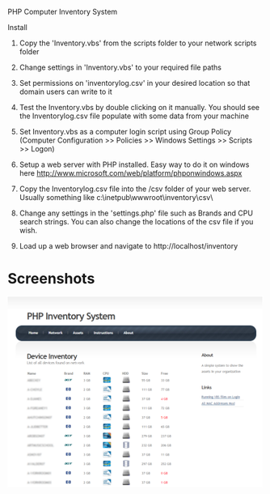 PHP Computer Inventory System

Install

1) Copy the 'Inventory.vbs' from the scripts folder to your network scripts folder

2) Change settings in 'Inventory.vbs' to your required file paths

3) Set permissions on 'inventorylog.csv' in your desired location so that domain users can write to it

4) Test the Inventory.vbs by double clicking on it manually. You should see the Inventorylog.csv file populate with some data from your machine

5) Set Inventory.vbs as a computer login script using Group Policy (Computer Configuration >> Policies >> Windows Settings >> Scripts >> Logon)

6) Setup a web server with PHP installed. Easy way to do it on windows here http://www.microsoft.com/web/platform/phponwindows.aspx

7) Copy the Inventorylog.csv file into the /csv folder of your web server. Usually something like c:\inetpub\wwwroot\inventory\csv\

8) Change any settings in the 'settings.php' file such as Brands and CPU search strings. You can also change the locations of the csv file if you wish.

9) Load up a web browser and navigate to http://localhost/inventory

Screenshots
===========

![Main Page](https://raw.githubusercontent.com/zag2me/php-inventory/master/screenshots/screenshot001.png "Main Page")